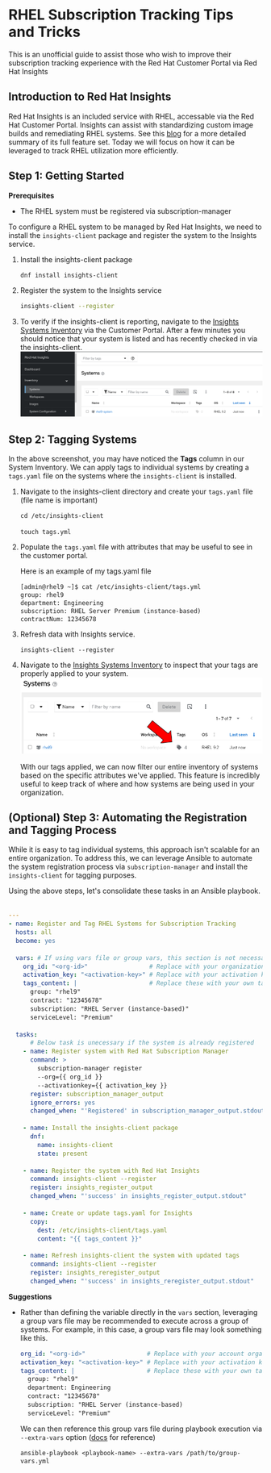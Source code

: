 # RHEL Subscription Tracking Tips and Tricks
This is an unofficial guide to assist those who wish to improve their subscription tracking experience with the Red Hat Customer Portal via Red Hat Insights

## Introduction to Red Hat Insights
 Red Hat Insights is an included service with RHEL, accessable via the Red Hat Customer Portal. Insights can assist with standardizing custom image builds and remediating RHEL systems. See this [blog](https://www.redhat.com/en/blog/modernizing-rhel-management) for a more detailed summary of its full feature set. Today we will focus on how it can be leveraged to track RHEL utilization more efficiently.

## Step 1: Getting Started
**Prerequisites**

- The RHEL system must be registered via subscription-manager

To configure a RHEL system to be managed by Red Hat Insights, we need to install the ```insights-client``` package and register the system to the Insights service. 

1. Install the insights-client package
   
   ```bash
   dnf install insights-client
   ```
2. Register the system to the Insights service

    ```bash
    insights-client --register
    ```
3. To verify if the insights-client is reporting, navigate to the [Insights Systems Inventory](console.redhat.com/insights/inventory) via the Customer Portal. After a few minutes you should notice that your system is listed and has recently checked in via the insights-client.
![alt text](images/image.png)

## Step 2: Tagging Systems

In the above screenshot, you may have noticed the **Tags** column in our System Inventory. We can apply tags to individual systems by creating a ```tags.yaml``` file on the systems where the ```insights-client``` is installed.

1. Navigate to the insights-client directory and create your ```tags.yaml``` file (file name is important)

    ```
    cd /etc/insights-client

    touch tags.yml
    ```
2. Populate the ```tags.yaml``` file with attributes that may be useful to see in the customer portal. 

    Here is an example of my tags.yaml file

    ```shell
    [admin@rhel9 ~]$ cat /etc/insights-client/tags.yml
    group: rhel9
    department: Engineering
    subscription: RHEL Server Premium (instance-based)
    contractNum: 12345678

    ```

3. Refresh data with Insights service.

    ```
    insights-client --register
    ```

4. Navigate to the [Insights Systems Inventory](console.redhat.com/insights/inventory) to inspect that your tags are properly applied to your system.
    ![alt text](images/image-1.png)

    With our tags applied, we can now filter our entire inventory of systems based on the specific attributes we've applied. This feature is incredibly useful to keep track of where and how systems are being used in your organization.

## (Optional) Step 3: Automating the Registration and Tagging Process

While it is easy to tag individual systems, this approach isn't scalable for an entire organization. To address this, we can leverage Ansible to automate the system registration process via ```subscription-manager``` and install the ```insights-client``` for tagging purposes.

Using the above steps, let's consolidate these tasks in an Ansible playbook.

```yaml

---
- name: Register and Tag RHEL Systems for Subscription Tracking
  hosts: all
  become: yes

  vars: # If using vars file or group vars, this section is not necessary
    org_id: "<org-id>"                 # Replace with your organization ID
    activation_key: "<activation-key>" # Replace with your activation key
    tags_content: |                    # Replace these with your own tags                 
      group: "rhel9"   
      contract: "12345678"
      subscription: "RHEL Server (instance-based)" 
      serviceLevel: "Premium"

  tasks:
      # Below task is unecessary if the system is already registered
    - name: Register system with Red Hat Subscription Manager 
      command: >
        subscription-manager register
        --org={{ org_id }}
        --activationkey={{ activation_key }}
      register: subscription_manager_output
      ignore_errors: yes
      changed_when: "'Registered' in subscription_manager_output.stdout"

    - name: Install the insights-client package
      dnf:
        name: insights-client
        state: present

    - name: Register the system with Red Hat Insights
      command: insights-client --register
      register: insights_register_output
      changed_when: "'success' in insights_register_output.stdout"

    - name: Create or update tags.yaml for Insights
      copy:
        dest: /etc/insights-client/tags.yaml
        content: "{{ tags_content }}"

    - name: Refresh insights-client the system with updated tags
      command: insights-client --register
      register: insights_reregister_output
      changed_when: "'success' in insights_reregister_output.stdout"

```

**Suggestions**
- Rather than defining the variable directly in the ```vars``` section, leveraging a group vars file may be recommended to execute across a group of systems. For example, in this case, a group vars file may look something like this.

  ```yaml
  org_id: "<org-id>"                 # Replace with your account organization ID
  activation_key: "<activation-key>" # Replace with your activation key (if created)
  tags_content: |                    # Replace these with your own tags                 
    group: "rhel9"
    department: Engineering
    contract: "12345678"
    subscription: "RHEL Server (instance-based) 
    serviceLevel: "Premium"

  ```
  We can then reference this group vars file during playbook execution via ```--extra-vars``` option ([docs](https://docs.ansible.com/ansible/latest/playbook_guide/playbooks_variables.html) for reference)

  ```shell 
  ansible-playbook <playbook-name> --extra-vars /path/to/group-vars.yml 
  ```
